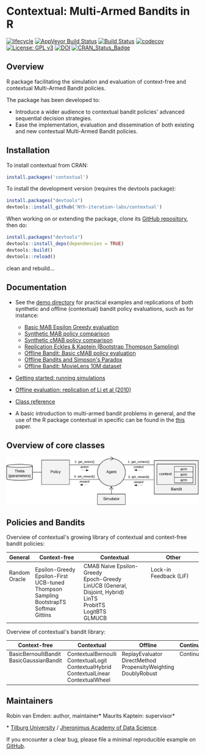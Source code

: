 Contextual: Multi-Armed Bandits in R
====================================

[![lifecycle](https://img.shields.io/badge/lifecycle-maturing-blue.svg?style=flat)](https://tidyverse.org/lifecycle/#maturing) [![AppVeyor Build Status](https://ci.appveyor.com/api/projects/status/github/Nth-iteration-labs/contextual?branch=master&svg=true)](https://ci.appveyor.com/project/robinvanemden/contextual) [![Build Status](https://travis-ci.org/Nth-iteration-labs/contextual.svg?branch=master)](https://travis-ci.org/Nth-iteration-labs/contextual) [![codecov](https://codecov.io/gh/Nth-iteration-labs/contextual/branch/master/graph/badge.svg)](https://codecov.io/gh/Nth-iteration-labs/contextual)[![License: GPL v3](https://img.shields.io/badge/License-GPL%20v3-green.svg)](https://www.gnu.org/licenses/gpl-3.0) [![DOI](https://zenodo.org/badge/114037654.svg)](https://zenodo.org/badge/latestdoi/114037654) [![CRAN\_Status\_Badge](https://www.r-pkg.org/badges/version/contextual)](https://cran.r-project.org/package=contextual) 

<!--
* [AppVeyor: passing](https://ci.appveyor.com/project/robinvanemden/contextual)
* [Travis CI: passing](https://travis-ci.org/Nth-iteration-labs/contextual)
* [Codecov: 96% coverage](https://codecov.io/gh/Nth-iteration-labs/contextual)
-->

Overview
--------

R package facilitating the simulation and evaluation of context-free and contextual Multi-Armed Bandit policies.

The package has been developed to:

* Introduce a wider audience to contextual bandit policies' advanced sequential decision strategies.
* Ease the implementation, evaluation and dissemination of both existing and new contextual Multi-Armed Bandit policies. 

Installation
------------

To install contextual from CRAN:

```R
install.packages('contextual')
```

To install the development version (requires the devtools package):

```R
install.packages("devtools")
devtools::install_github('Nth-iteration-labs/contextual')
```

When working on or extending the package, clone its [GitHub repository](https://github.com/Nth-iteration-labs/contextual), then do:

```R
install.packages("devtools")
devtools::install_deps(dependencies = TRUE)
devtools::build()
devtools::reload()
```

clean and rebuild...

Documentation
-------------

* See the [demo directory](https://github.com/Nth-iteration-labs/contextual/tree/master/demo) for practical examples and replications of both synthetic and offline (contextual) bandit policy evaluations, such as for instance:
  * [Basic MAB Epsilon Greedy evaluation](https://nth-iteration-labs.github.io/contextual/articles/epsilongreedy.html)
  * [Synthetic MAB policy comparison](https://nth-iteration-labs.github.io/contextual/articles/mabs.html)
  * [Synthetic cMAB policy comparison](https://nth-iteration-labs.github.io/contextual/articles/cmabs.html)
  * [Replication Eckles & Kaptein (Bootstrap Thompson Sampling)](https://nth-iteration-labs.github.io/contextual/articles/eckles_kaptein.html)
  * [Offline Bandit: Basic cMAB policy evaluation](https://nth-iteration-labs.github.io/contextual/articles/cmabsoffline.html)
  * [Offline Bandits and Simpson's Paradox](https://nth-iteration-labs.github.io/contextual/articles/simpsons.html)
  * [Offline Bandit: MovieLens 10M dataset](https://nth-iteration-labs.github.io/contextual/articles/ml10m.html)
  
* [Getting started: running simulations](https://nth-iteration-labs.github.io/contextual/articles/introduction.html)
* [Offline evaluation: replication of Li et al (2010)](https://nth-iteration-labs.github.io/contextual/articles/replication.html)
* [Class reference](https://nth-iteration-labs.github.io/contextual/reference/index.html)
* A basic introduction to multi-armed bandit problems in general, and the use of the R package contextual in specific can be found in the [this](https://arxiv.org/abs/1811.01926) paper.

<!---
* [Blog at Pavlov](https://pavlov.tech/category/contextual/)
-->

Overview of core classes
------------------------


![](man/figures/cmab_all_medium.jpg)

Policies and Bandits
--------------------

Overview of contextual's growing library of contextual and context-free bandit policies:

| General | Context-free | Contextual | Other |
|---------------|-------------------------------------------------------------------------------------------|-------------------------------------------------------------------------------|------------------------------|
| Random<br>  Oracle<br> <br> <br> <br> <br><br>   | Epsilon-Greedy<br>  Epsilon-First<br>  UCB-tuned<br>   Thompson Sampling<br>   BootstrapTS<br>   Softmax<br>   Gittins | CMAB Naive Epsilon-Greedy <br> Epoch-Greedy<br>   LinUCB (General, Disjoint, Hybrid)<br>    LinTS<br> ProbitTS<br> LogitBTS<br>GLMUCB<br>    | Lock-in Feedback (LiF)  <br> <br> <br> <br> <br><br> <br>  |

Overview of contextual's bandit library:

| Context-free  | Contextual | Offline | Continuous |
|------------------------------------------|---------------------------------------------------------------------------------------|------------------------------------------------------------|------------|
| BasicBernoulliBandit<br>  BasicGaussianBandit<br><br> <br> <br>    | ContextualBernoulli<br>  ContextualLogit<br>  ContextualHybrid<br>  ContextualLinear<br>  ContextualWheel | ReplayEvaluator<br>  DirectMethod <br>PropensityWeighting<br>   DoublyRobust<br> <br>   | Continuum <br> <br> <br> <br> <br> |


Maintainers
-----------

Robin van Emden: author, maintainer*
Maurits Kaptein: supervisor*

\* [Tilburg University](https://www.tilburguniversity.edu/) / [Jheronimus Academy of Data Science](https://www.jads.nl/research.html).

If you encounter a clear bug, please file a minimal reproducible example on [GitHub](https://github.com/Nth-iteration-labs/contextual/issues).
